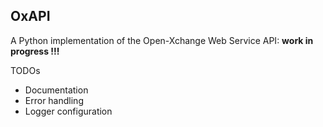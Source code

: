 ## OxAPI
A Python implementation of the Open-Xchange Web Service API: __work in progress !!!__

TODOs
* Documentation
* Error handling
* Logger configuration

 

